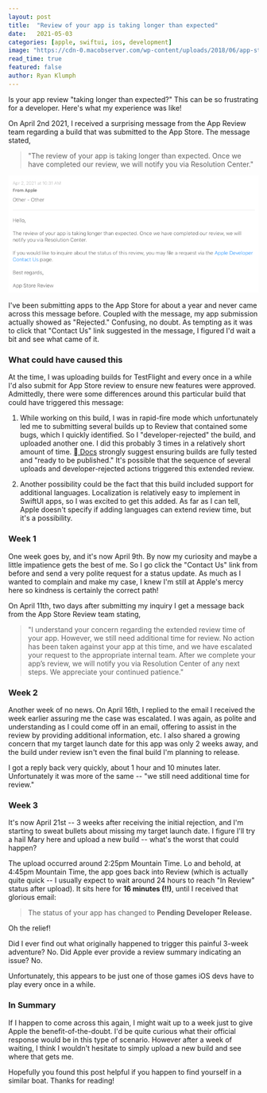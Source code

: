 ```yaml
---
layout: post
title:  "Review of your app is taking longer than expected"
date:   2021-05-03
categories: [apple, swiftui, ios, development]
image: "https://cdn-0.macobserver.com/wp-content/uploads/2018/06/app-store-connect-1024x538.jpg?ezimgfmt=ng:webp/ngcb11"
read_time: true
featured: false
author: Ryan Klumph
---
```

Is your app review "taking longer than expected?" This can be so frustrating for a developer. Here's what my experience was like!

On April 2nd 2021, I received a surprising message from the App Review team regarding a build that was submitted to the App Store. The message stated,

> "The review of your app is taking longer than expected. Once we have completed our review, we will notify you via Resolution Center."

![](/assets/images/appreview1.png)

I've been submitting apps to the App Store for about a year and never came across this message before. Coupled with the message, my app submission actually showed as "Rejected." Confusing, no doubt. As tempting as it was to click that "Contact Us" link suggested in the message, I figured I'd wait a bit and see what came of it.

### What could have caused this
At the time, I was uploading builds for TestFlight and every once in a while I'd also submit for App Store review to ensure new features were approved. Admittedly, there were some differences around this particular build that could have triggered this message:  
1. While working on this build, I was in rapid-fire mode which unfortunately led me to submitting several builds up to Review that contained some bugs, which I quickly identified. So I "developer-rejected" the build, and uploaded another one. I did this probably 3 times in a relatively short amount of time. [ Docs](https://developer.apple.com/app-store/review/) strongly suggest ensuring builds are fully tested and "ready to be published." It's possible that the sequence of several uploads and developer-rejected actions triggered this extended review.

2. Another possibility could be the fact that this build included support for additional languages. Localization is relatively easy to implement in SwiftUI apps, so I was excited to get this added. As far as I can tell, Apple doesn't specify if adding languages can extend review time, but it's a possibility.

### Week 1
One week goes by, and it's now April 9th. By now my curiosity and maybe a little impatience gets the best of me. So I go click the "Contact Us" link from before and send a very polite request for a status update. As much as I wanted to complain and make my case, I knew I'm still at Apple's mercy here so kindness is certainly the correct path!

On April 11th, two days after submitting my inquiry I get a message back from the App Store Review team stating,

>"I understand your concern regarding the extended review time of your app. However, we still need additional time for review.
No action has been taken against your app at this time, and we have escalated your request to the appropriate internal team. After we complete your app’s review, we will notify you via Resolution Center of any next steps.
We appreciate your continued patience."

### Week 2
Another week of no news. On April 16th, I replied to the email I received the week earlier assuring me the case was escalated. I was again, as polite and understanding as I could come off in an email, offering to assist in the review by providing additional information, etc. I also shared a growing concern that my target launch date for this app was only 2 weeks away, and the build under review isn't even the final build I'm planning to release.

I got a reply back very quickly, about 1 hour and 10 minutes later. Unfortunately it was more of the same -- "we still need additional time for review."

### Week 3
It's now April 21st -- 3 weeks after receiving the initial rejection, and I'm starting to sweat bullets about missing my target launch date. I figure I'll try a hail Mary here and upload a new build -- what's the worst that could happen?

The upload occurred around 2:25pm Mountain Time. Lo and behold, at 4:45pm Mountain Time, the app goes back into Review (which is actually quite quick -- I usually expect to wait around 24 hours to reach "In Review" status after upload). It sits here for **16 minutes (!!)**, until I received that glorious email:

> The status of your app has changed to **Pending Developer Release.**

Oh the relief!

Did I ever find out what originally happened to trigger this painful 3-week adventure? No.
Did Apple ever provide a review summary indicating an issue? No.

Unfortunately, this appears to be just one of those games iOS devs have to play every once in a while.

### In Summary
If I happen to come across this again, I might wait up to a week just to give Apple the benefit-of-the-doubt. I'd be quite curious what their official response would be in this type of scenario. However after a week of waiting, I think I wouldn't hesitate to simply upload a new build and see where that gets me.

Hopefully you found this post helpful if you happen to find yourself in a similar boat. Thanks for reading!
